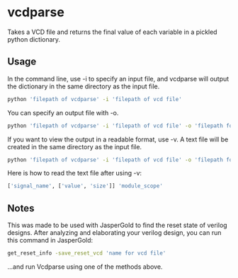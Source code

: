 # vcdparse

Takes a VCD file and returns the final value of each variable in a pickled python dictionary.

## Usage

In the command line, use -i to specify an input file, and vcdparse will output the dictionary in the same directory as the input file.

```bash
python 'filepath of vcdparse' -i 'filepath of vcd file'
```

You can specify an output file with -o.

```bash
python 'filepath of vcdparse' -i 'filepath of vcd file' -o 'filepath for output'
```

If you want to view the output in a readable format, use -v.
A text file will be created in the same directory as the input file.

```bash
python 'filepath of vcdparse' -i 'filepath of vcd file' -o 'filepath for output' -v
```

Here is how to read the text file after using -v:

```python
['signal_name', ['value', 'size']] 'module_scope'
```

## Notes

This was made to be used with JasperGold to find the reset state of verilog designs.
After analyzing and elaborating your verilog design, you can run this command in JasperGold:

```bash
get_reset_info -save_reset_vcd 'name for vcd file'
```

...and run Vcdparse using one of the methods above.
